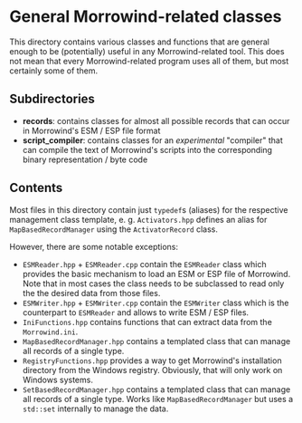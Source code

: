 # General Morrowind-related classes

This directory contains various classes and functions that are general enough to
be (potentially) useful in any Morrowind-related tool. This does not mean that
every Morrowind-related program uses all of them, but most certainly some of
them.

## Subdirectories

* **records**: contains classes for almost all possible records that can occur
  in Morrowind's ESM / ESP file format
* **script_compiler**: contains classes for an _experimental_ "compiler" that
  can compile the text of Morrowind's scripts into the corresponding binary
  representation / byte code

## Contents

Most files in this directory contain just `typedef`s (aliases) for the
respective management class template, e. g. `Activators.hpp` defines an alias
for `MapBasedRecordManager` using the `ActivatorRecord` class.

However, there are some notable exceptions:

* `ESMReader.hpp` + `ESMReader.cpp` contain the `ESMReader` class which
  provides the basic mechanism to load an ESM or ESP file of Morrowind. Note
  that in most cases the class needs to be subclassed to read only the the
  desired data from those files.
* `ESMWriter.hpp` + `ESMWriter.cpp` contain the `ESMWriter` class which is the
  counterpart to `ESMReader` and allows to write ESM / ESP files.
* `IniFunctions.hpp` contains functions that can extract data from the
  `Morrowind.ini`.
* `MapBasedRecordManager.hpp` contains a templated class that can manage all
  records of a single type.
* `RegistryFunctions.hpp` provides a way to get Morrowind's installation
  directory from the Windows registry. Obviously, that will only work on Windows
  systems.
* `SetBasedRecordManager.hpp` contains a templated class that can manage all
  records of a single type. Works like `MapBasedRecordManager` but uses a
  `std::set` internally to manage the data.
